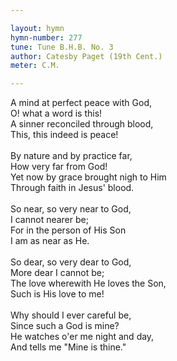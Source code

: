 ```yaml
---

layout: hymn
hymn-number: 277
tune: Tune B.H.B. No. 3
author: Catesby Paget (19th Cent.)
meter: C.M.

---
```

A mind at perfect peace with God,<br>O! what a word is this!<br>A sinner reconciled through blood,<br>This, this indeed is peace!<br><br>By nature and by practice far,<br>How very far from God!<br>Yet now by grace brought nigh to Him<br>Through faith in Jesus' blood.<br><br>So near, so very near to God,<br>I cannot nearer be;<br>For in the person of His Son<br>I am as near as He.<br><br>So dear, so very dear to God,<br>More dear I cannot be;<br>The love wherewith He loves the Son,<br>Such is His love to me!<br><br>Why should I ever careful be,<br>Since such a God is mine?<br>He watches o'er me night and day,<br>And tells me "Mine is thine."<br><br><br>
